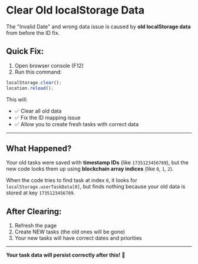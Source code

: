 # Clear Old localStorage Data

The "Invalid Date" and wrong data issue is caused by **old localStorage data** from before the ID fix.

## Quick Fix:

1. Open browser console (F12)
2. Run this command:

```javascript
localStorage.clear();
location.reload();
```

This will:
- ✅ Clear all old data
- ✅ Fix the ID mapping issue
- ✅ Allow you to create fresh tasks with correct data

---

## What Happened?

Your old tasks were saved with **timestamp IDs** (like `1735123456789`), but the new code looks them up using **blockchain array indices** (like `0`, `1`, `2`).

When the code tries to find task at index `0`, it looks for `localStorage.userTaskData[0]`, but finds nothing because your old data is stored at key `1735123456789`.

## After Clearing:

1. Refresh the page
2. Create NEW tasks (the old ones will be gone)
3. Your new tasks will have correct dates and priorities

---

**Your task data will persist correctly after this!** 🎉

